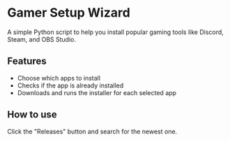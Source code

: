 # Gamer Setup Wizard

A simple Python script to help you install popular gaming tools like Discord, Steam, and OBS Studio.

## Features

- Choose which apps to install
- Checks if the app is already installed
- Downloads and runs the installer for each selected app

## How to use

Click the "Releases" button and search for the newest one.
